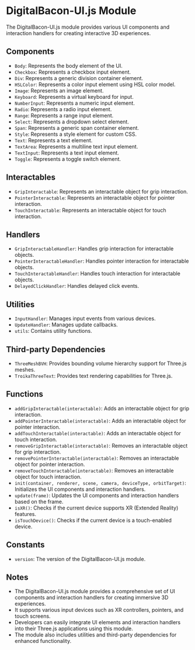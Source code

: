 # DigitalBacon-UI.js Module

The DigitalBacon-UI.js module provides various UI components and interaction handlers for creating interactive 3D experiences.

## Components

- `Body`: Represents the body element of the UI.
- `Checkbox`: Represents a checkbox input element.
- `Div`: Represents a generic division container element.
- `HSLColor`: Represents a color input element using HSL color model.
- `Image`: Represents an image element.
- `Keyboard`: Represents a virtual keyboard for input.
- `NumberInput`: Represents a numeric input element.
- `Radio`: Represents a radio input element.
- `Range`: Represents a range input element.
- `Select`: Represents a dropdown select element.
- `Span`: Represents a generic span container element.
- `Style`: Represents a style element for custom CSS.
- `Text`: Represents a text element.
- `TextArea`: Represents a multiline text input element.
- `TextInput`: Represents a text input element.
- `Toggle`: Represents a toggle switch element.

## Interactables

- `GripInteractable`: Represents an interactable object for grip interaction.
- `PointerInteractable`: Represents an interactable object for pointer interaction.
- `TouchInteractable`: Represents an interactable object for touch interaction.

## Handlers

- `GripInteractableHandler`: Handles grip interaction for interactable objects.
- `PointerInteractableHandler`: Handles pointer interaction for interactable objects.
- `TouchInteractableHandler`: Handles touch interaction for interactable objects.
- `DelayedClickHandler`: Handles delayed click events.

## Utilities

- `InputHandler`: Manages input events from various devices.
- `UpdateHandler`: Manages update callbacks.
- `utils`: Contains utility functions.

## Third-party Dependencies

- `ThreeMeshBVH`: Provides bounding volume hierarchy support for Three.js meshes.
- `TroikaThreeText`: Provides text rendering capabilities for Three.js.

## Functions

- `addGripInteractable(interactable)`: Adds an interactable object for grip interaction.
- `addPointerInteractable(interactable)`: Adds an interactable object for pointer interaction.
- `addTouchInteractable(interactable)`: Adds an interactable object for touch interaction.
- `removeGripInteractable(interactable)`: Removes an interactable object for grip interaction.
- `removePointerInteractable(interactable)`: Removes an interactable object for pointer interaction.
- `removeTouchInteractable(interactable)`: Removes an interactable object for touch interaction.
- `init(container, renderer, scene, camera, deviceType, orbitTarget)`: Initializes the UI components and interaction handlers.
- `update(frame)`: Updates the UI components and interaction handlers based on the frame.
- `isXR()`: Checks if the current device supports XR (Extended Reality) features.
- `isTouchDevice()`: Checks if the current device is a touch-enabled device.

## Constants

- `version`: The version of the DigitalBacon-UI.js module.

## Notes

- The DigitalBacon-UI.js module provides a comprehensive set of UI components and interaction handlers for creating immersive 3D experiences.
- It supports various input devices such as XR controllers, pointers, and touch screens.
- Developers can easily integrate UI elements and interaction handlers into their Three.js applications using this module.
- The module also includes utilities and third-party dependencies for enhanced functionality.

